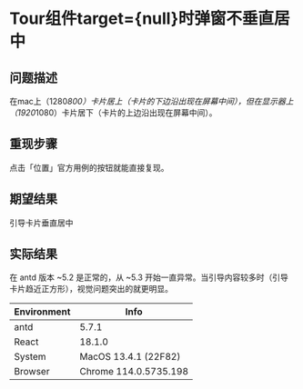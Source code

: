 # Tour组件target={null}时弹窗不垂直居中

## 问题描述

在mac上（1280*800）卡片居上（卡片的下边沿出现在屏幕中间），但在显示器上（1920*1080）卡片居下（卡片的上边沿出现在屏幕中间）。

## 重现步骤

点击「位置」官方用例的按钮就能直接复现。

## 期望结果

引导卡片垂直居中

## 实际结果

在 antd 版本 ~5.2 是正常的，从 ~5.3 开始一直异常。当引导内容较多时（引导卡片趋近正方形），视觉问题突出的就更明显。

| Environment | Info                  |
| ----------- | --------------------- |
| antd        | 5.7.1                 |
| React       | 18.1.0                |
| System      | MacOS 13.4.1 (22F82)  |
| Browser     | Chrome 114.0.5735.198 |
